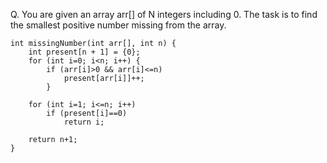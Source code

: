 Q. You are given an array arr[] of N integers including 0. The task is to find the smallest positive number missing from the array.

```
int missingNumber(int arr[], int n) { 
    int present[n + 1] = {0};
    for (int i=0; i<n; i++) {
        if (arr[i]>0 && arr[i]<=n)
            present[arr[i]]++;
        }
         
    for (int i=1; i<=n; i++)
        if (present[i]==0)
            return i;
         
    return n+1;
} 
```
